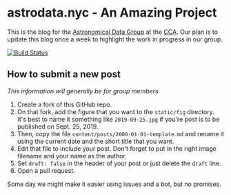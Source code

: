 # astrodata.nyc - An Amazing Project

This is the blog for the [Astronomical Data Group](https://www.simonsfoundation.org/flatiron/center-for-computational-astrophysics/astronomical-data/) at the [CCA](https://www.simonsfoundation.org/flatiron/center-for-computational-astrophysics/).
Our plan is to update this blog once a week to highlight the work in progress in our group.

[![Build Status](https://github.com/astrodatagroup/website/workflows/Build/badge.svg)](https://github.com/astrodatagroup/website/actions)

## How to submit a new post

*This information will generally be for group members.*

1. Create a fork of this GitHub repo.
2. On that fork, add the figure that you want to the `static/fig` directory. It's best to name it something like `2019-09-25.jpg` if you're post is to be published on Sept. 25, 2019.
3. Then, copy the file `content/posts/2000-01-01-template.md` and rename it using the current date and the short title that you want.
4. Edit that file to include your post. Don't forget to put in the right image filename and your name as the author.
5. Set `draft: false` in the header of your post or just delete the `draft` line.
6. Open a pull request.

Some day we might make it easier using issues and a bot, but no promises.
